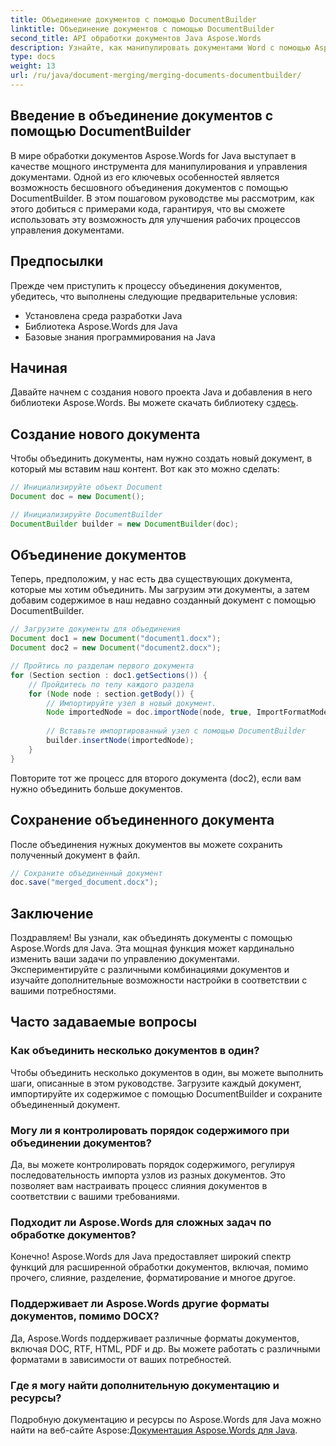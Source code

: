 ```yaml
---
title: Объединение документов с помощью DocumentBuilder
linktitle: Объединение документов с помощью DocumentBuilder
second_title: API обработки документов Java Aspose.Words
description: Узнайте, как манипулировать документами Word с помощью Aspose.Words для Java. Создавайте, редактируйте, объединяйте и конвертируйте документы программно на Java.
type: docs
weight: 13
url: /ru/java/document-merging/merging-documents-documentbuilder/
---
```


## Введение в объединение документов с помощью DocumentBuilder

В мире обработки документов Aspose.Words for Java выступает в качестве мощного инструмента для манипулирования и управления документами. Одной из его ключевых особенностей является возможность бесшовного объединения документов с помощью DocumentBuilder. В этом пошаговом руководстве мы рассмотрим, как этого добиться с примерами кода, гарантируя, что вы сможете использовать эту возможность для улучшения рабочих процессов управления документами.

## Предпосылки

Прежде чем приступить к процессу объединения документов, убедитесь, что выполнены следующие предварительные условия:

- Установлена среда разработки Java
- Библиотека Aspose.Words для Java
- Базовые знания программирования на Java

## Начиная

 Давайте начнем с создания нового проекта Java и добавления в него библиотеки Aspose.Words. Вы можете скачать библиотеку с[здесь](https://releases.aspose.com/words/java/).

## Создание нового документа

Чтобы объединить документы, нам нужно создать новый документ, в который мы вставим наш контент. Вот как это можно сделать:

```java
// Инициализируйте объект Document
Document doc = new Document();

// Инициализируйте DocumentBuilder
DocumentBuilder builder = new DocumentBuilder(doc);
```

## Объединение документов

Теперь, предположим, у нас есть два существующих документа, которые мы хотим объединить. Мы загрузим эти документы, а затем добавим содержимое в наш недавно созданный документ с помощью DocumentBuilder.

```java
// Загрузите документы для объединения
Document doc1 = new Document("document1.docx");
Document doc2 = new Document("document2.docx");

// Пройтись по разделам первого документа
for (Section section : doc1.getSections()) {
    // Пройдитесь по телу каждого раздела
    for (Node node : section.getBody()) {
        // Импортируйте узел в новый документ.
        Node importedNode = doc.importNode(node, true, ImportFormatMode.KEEP_SOURCE_FORMATTING);
        
        // Вставьте импортированный узел с помощью DocumentBuilder
        builder.insertNode(importedNode);
    }
}
```

Повторите тот же процесс для второго документа (doc2), если вам нужно объединить больше документов.

## Сохранение объединенного документа

После объединения нужных документов вы можете сохранить полученный документ в файл.

```java
// Сохраните объединенный документ
doc.save("merged_document.docx");
```

## Заключение

Поздравляем! Вы узнали, как объединять документы с помощью Aspose.Words для Java. Эта мощная функция может кардинально изменить ваши задачи по управлению документами. Экспериментируйте с различными комбинациями документов и изучайте дополнительные возможности настройки в соответствии с вашими потребностями.

## Часто задаваемые вопросы

### Как объединить несколько документов в один?

Чтобы объединить несколько документов в один, вы можете выполнить шаги, описанные в этом руководстве. Загрузите каждый документ, импортируйте их содержимое с помощью DocumentBuilder и сохраните объединенный документ.

### Могу ли я контролировать порядок содержимого при объединении документов?

Да, вы можете контролировать порядок содержимого, регулируя последовательность импорта узлов из разных документов. Это позволяет вам настраивать процесс слияния документов в соответствии с вашими требованиями.

### Подходит ли Aspose.Words для сложных задач по обработке документов?

Конечно! Aspose.Words для Java предоставляет широкий спектр функций для расширенной обработки документов, включая, помимо прочего, слияние, разделение, форматирование и многое другое.

### Поддерживает ли Aspose.Words другие форматы документов, помимо DOCX?

Да, Aspose.Words поддерживает различные форматы документов, включая DOC, RTF, HTML, PDF и др. Вы можете работать с различными форматами в зависимости от ваших потребностей.

### Где я могу найти дополнительную документацию и ресурсы?

 Подробную документацию и ресурсы по Aspose.Words для Java можно найти на веб-сайте Aspose:[Документация Aspose.Words для Java](https://reference.aspose.com/words/java/).